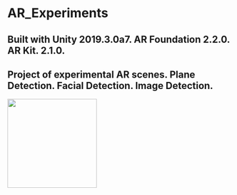 # AR_Experiments
Built with Unity 2019.3.0a7.  AR Foundation 2.2.0. AR Kit. 2.1.0.
-- 
Project of experimental AR scenes. Plane Detection.  Facial Detection. Image Detection.
--
<img width="200" src="https://github.com/mhellnerdev/AR_Experiments/blob/master/docs/images/AR1.gif">
